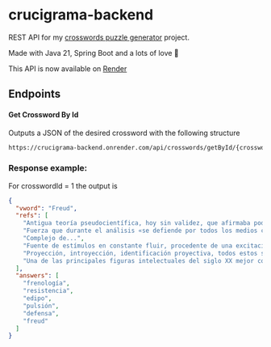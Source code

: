 # crucigrama-backend
REST API for my [crosswords puzzle generator](https://github.com/m0nt4ld0/crucigrama) project. 

Made with Java 21, Spring Boot and a lots of love 🫶

This API is now available on [Render](https://crucigrama-backend.onrender.com/api/crosswords/getById/1)

## Endpoints

#### Get Crossword By Id
Outputs a JSON of the desired crossword with the following structure

```bash
https://crucigrama-backend.onrender.com/api/crosswords/getById/{crosswordId}
```

### Response example:
For crosswordId = 1 the output is
```json
{
  "vword": "Freud",
  "refs": [
    "Antigua teoría pseudocientífica, hoy sin validez, que afirmaba poder determinar rasgos del cáracter y de la personalidad basándose en la forma del cráneo y las facciones.",
    "Fuerza que durante el análisis «se defiende por todos los medios contra la curación y a toda costa quiere aferrarse a la enfermedad y el padecimiento»",
    "Complejo de...",
    "Fuente de estímulos en constante fluir, procedente de una excitación interna (a diferencia del estímulo que es externo) y está ligada a un objeto, el cual es transitorio. Su satisfacción es parcial.",
    "Proyección, introyección, identificación proyectiva, todos estos son mecanismos de...",
    "Una de las principales figuras intelectuales del siglo XX mejor conocido por ser el padre del Psicoanalisis"
  ],
  "answers": [
    "frenología",
    "resistencia",
    "edipo",
    "pulsión",
    "defensa",
    "freud"
  ]
}
```
